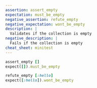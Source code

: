 ```yaml
---
assertion: assert_empty
expectation: must_be_empty
negative_assertion: refute_empty
negative_expectation: wont_be_empty
description: |
  Validates if the collection is empty
negative_description: |
  Fails if the collection is empty
cheat_sheet: minitest
---
```


```ruby
assert_empty []
expect([]).must_be_empty
```

```ruby
refute_empty [:hello]
expect([:hello]).wont_be_empty
```